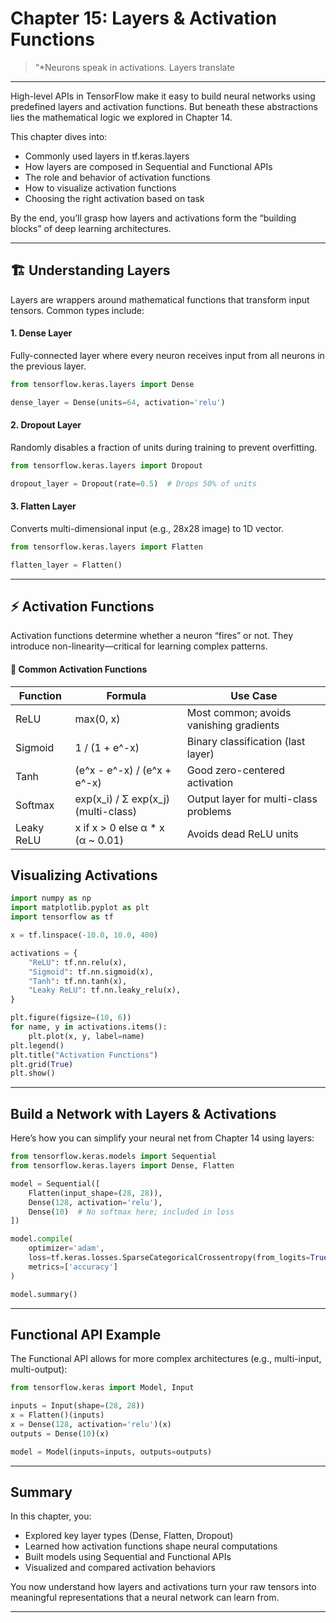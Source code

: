 # Chapter 15: Layers & Activation Functions

> “*Neurons speak in activations. Layers translate

---

High-level APIs in TensorFlow make it easy to build neural networks using predefined layers and activation functions. But beneath these abstractions lies the mathematical logic we explored in Chapter 14.

This chapter dives into:

- Commonly used layers in tf.keras.layers  
- How layers are composed in Sequential and Functional APIs  
- The role and behavior of activation functions  
- How to visualize activation functions  
- Choosing the right activation based on task  

By the end, you’ll grasp how layers and activations form the “building blocks” of deep learning architectures.

---

## 🏗️ Understanding Layers

Layers are wrappers around mathematical functions that transform input tensors. Common types include:

#### 1. Dense Layer
Fully-connected layer where every neuron receives input from all neurons in the previous layer.

```python
from tensorflow.keras.layers import Dense

dense_layer = Dense(units=64, activation='relu')
```

#### 2. Dropout Layer
Randomly disables a fraction of units during training to prevent overfitting.

```python
from tensorflow.keras.layers import Dropout

dropout_layer = Dropout(rate=0.5)  # Drops 50% of units
```

#### 3. Flatten Layer
Converts multi-dimensional input (e.g., 28x28 image) to 1D vector.

```python
from tensorflow.keras.layers import Flatten

flatten_layer = Flatten()
```

---

## ⚡ Activation Functions

Activation functions determine whether a neuron “fires” or not. They introduce non-linearity—critical for learning complex patterns.

#### 🔹 Common Activation Functions
|Function	        |Formula	                           |Use Case                                    |
|-------------------|--------------------------------------|--------------------------------------------|
|ReLU	            |max(0, x)	                           |Most common; avoids vanishing gradients     |
|Sigmoid	        |1 / (1 + e^-x)	                       |Binary classification (last layer)          |
|Tanh	            |(e^x - e^-x) / (e^x + e^-x)	       |Good zero-centered activation               |
|Softmax	        |exp(x_i) / Σ exp(x_j) (multi-class)   |Output layer for multi-class problems       |
|Leaky ReLU	        |x if x > 0 else α * x (α ~ 0.01)	   |Avoids dead ReLU units                      |


## Visualizing Activations

```python
import numpy as np
import matplotlib.pyplot as plt
import tensorflow as tf

x = tf.linspace(-10.0, 10.0, 400)

activations = {
    "ReLU": tf.nn.relu(x),
    "Sigmoid": tf.nn.sigmoid(x),
    "Tanh": tf.nn.tanh(x),
    "Leaky ReLU": tf.nn.leaky_relu(x),
}

plt.figure(figsize=(10, 6))
for name, y in activations.items():
    plt.plot(x, y, label=name)
plt.legend()
plt.title("Activation Functions")
plt.grid(True)
plt.show()
```

---

## Build a Network with Layers & Activations

Here’s how you can simplify your neural net from Chapter 14 using layers:

```python
from tensorflow.keras.models import Sequential
from tensorflow.keras.layers import Dense, Flatten

model = Sequential([
    Flatten(input_shape=(28, 28)),
    Dense(128, activation='relu'),
    Dense(10)  # No softmax here; included in loss
])

model.compile(
    optimizer='adam',
    loss=tf.keras.losses.SparseCategoricalCrossentropy(from_logits=True),
    metrics=['accuracy']
)

model.summary()
```

---

## Functional API Example

The Functional API allows for more complex architectures (e.g., multi-input, multi-output):

```python
from tensorflow.keras import Model, Input

inputs = Input(shape=(28, 28))
x = Flatten()(inputs)
x = Dense(128, activation='relu')(x)
outputs = Dense(10)(x)

model = Model(inputs=inputs, outputs=outputs)
```

---

## Summary

In this chapter, you:

- Explored key layer types (Dense, Flatten, Dropout)  
- Learned how activation functions shape neural computations  
- Built models using Sequential and Functional APIs  
- Visualized and compared activation behaviors  

You now understand how layers and activations turn your raw tensors into meaningful representations that a neural network can learn from.

---